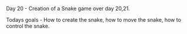 Day 20 - Creation of a Snake game over day 20,21.

Todays goals - How to create the snake, how to move the snake, how to control the snake.